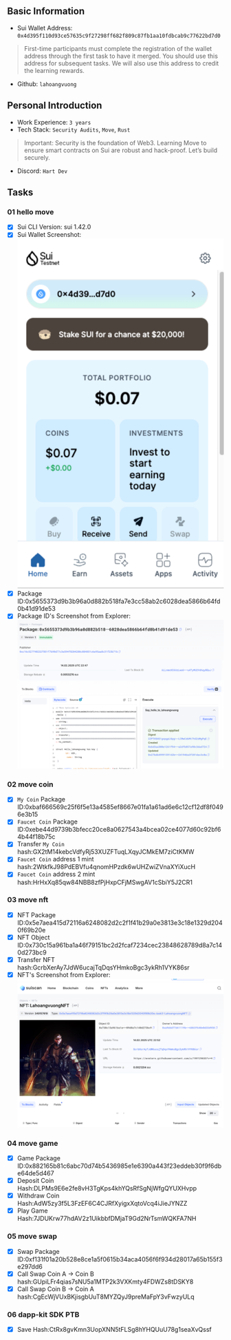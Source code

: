 ## Basic Information
- Sui Wallet Address: `0x4d395f110d93ce57635c9f27298ff682f809c87fb1aa10fdbcab9c77622bd7d0`
> First-time participants must complete the registration of the wallet address through the first task to have it merged. You should use this address for subsequent tasks. We will also use this address to credit the learning rewards.
- Github: `lahoangvuong`

## Personal Introduction
- Work Experience: `3 years`
- Tech Stack: `Security Audits`, `Move`, `Rust`
> Important: Security is the foundation of Web3. Learning Move to ensure smart contracts on Sui are robust and hack-proof. Let’s build securely.
- Discord: `Hart Dev`

## Tasks

### 01 hello move
- [x] Sui CLI Version: sui 1.42.0
- [x] Sui Wallet Screenshot: ![](images/sui_wallet.png)
- [x] Package ID:0x5655373d9b3b96a0d882b518fa7e3cc58ab2c6028dea5866b64fd0b41d91de53
- [x] Package ID's Screenshot from Explorer: ![](images/packageid.png)

### 02 move coin
- [x] `My Coin` Package ID:0xbaf666569c25f6f5e13a4585ef8667e01fa1a61ad6e6c12cf12df8f0496e3b15
- [x] `Faucet Coin` Package ID:0xebe44d9739b3bfecc20ce8a0627543a4bcea02ce4077d60c92bf64b44f18b75c
- [x] Transfer `My Coin` hash:GX2tM14kebcVdfyRj53XUZFTuqLXqyJCMkEM7ziCtKMW
- [x] `Faucet Coin` address 1 mint hash:2WtkfkJ98PdEBVfu4qnomHPzdk6wUHZwiZVnaXYiXucH
- [x] `Faucet Coin` address 2 mint hash:HrHxXq85qw84NBB8zfPjHxpCFjMSwgAV1cSbiY5J2CR1

### 03 move nft
- [x] NFT Package ID:0x5e7aea415d72116a6248082d2c2f1f41b29a0e3813e3c18e1329d2040f69b20e
- [x] NFT Object ID:0x730c15a961ba1a46f79151bc2d2fcaf7234cec23848628789d8a7c140d273bc9
- [x] Transfer NFT hash:GcrbXerAy7JdW6ucajTqDqsYHmkoBgc3ykRh1VYK86sr
- [x] NFT's Screenshot from Explorer: ![](images/nft.png)

### 04 move game
- [x] Game Package ID:0x882165b81c6abc70d74b5436985e1e6390a443f23eddeb30f9f6dbe64de5d467
- [x] Deposit Coin Hash:DLPMs9E6e2fe8vH3TgKps4khYQsRfSgNjWfgQYUXHvpp
- [x] Withdraw Coin Hash:AdW5zy3f5L3FzEF6C4CJRfXyigxXqtoVcq4iJieJYNZZ
- [x] Play Game Hash:7JDUKrw77hdAV2z1UikbbfDMjaT9Gd2NrTsmWQKFA7NH

### 05 move swap
- [x] Swap Package ID:0xf131f01a20b528e8ce1a5f0615b34aca4056f6f934d28017a65b155f3e297dd6
- [x] Call Swap Coin A -> Coin B hash:GUpiLFr4qias7sNU5a1MTP2k3VXKmty4FDWZs8tDSKY8
- [x] Call Swap Coin B -> Coin A hash:CgEcWjVUxBKjisgbUuT8MYZQyJ9preMaFpY3vFwzyULq

### 06 dapp-kit SDK PTB
- [x] Save Hash:CtRx8gvKmn3UopXNN5tFLSg8hYHQUuU78g1seaXvQssf
